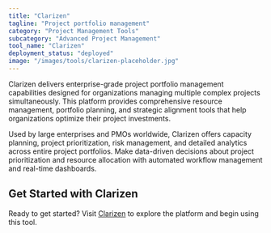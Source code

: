 ```yaml
---
title: "Clarizen"
tagline: "Project portfolio management"
category: "Project Management Tools"
subcategory: "Advanced Project Management"
tool_name: "Clarizen"
deployment_status: "deployed"
image: "/images/tools/clarizen-placeholder.jpg"
---
```

Clarizen delivers enterprise-grade project portfolio management capabilities designed for organizations managing multiple complex projects simultaneously. This platform provides comprehensive resource management, portfolio planning, and strategic alignment tools that help organizations optimize their project investments.

Used by large enterprises and PMOs worldwide, Clarizen offers capacity planning, project prioritization, risk management, and detailed analytics across entire project portfolios. Make data-driven decisions about project prioritization and resource allocation with automated workflow management and real-time dashboards.

## Get Started with Clarizen

Ready to get started? Visit [Clarizen](https://www.clarizen.com) to explore the platform and begin using this tool.